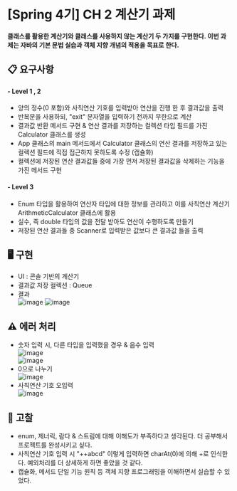 # [Spring 4기] CH 2 계산기 과제
#### 클래스를 활용한 계산기와 클래스를 사용하지 않는 계산기 두 가지를 구현한다. 이번 과제는 자바의 기본 문법 실습과 객체 지향 개념의 적용을 목표로 한다.

## 📋 요구사항
#### - Level 1 , 2
- 양의 정수(0 포함)와 사칙연산 기호를 입력받아 연산을 진행 한 후 결과값을 출력
- 반복문을 사용하되, "exit" 문자열을 입력하기 전까지 무한으로 계산
- 결과값 반환 메서드 구현 & 연산 결과를 저장하는 컬렉션 타입 필드를 가진 Calculator 클래스를 생성
- App 클래스의 main 메서드에서 Calculator 클래스의 연산 결과를 저장하고 있는 컬렉션 필드에 직접 접근하지 못하도록 수정 (캡슐화)
- 컬렉션에 저장된 연산 결과값들 중에 가장 먼저 저장된 결과값을 삭제하는 기능을 가진 메서드 구현
#### - Level 3

- Enum 타입을 활용하여 연산자 타입에 대한 정보를 관리하고 이를 사칙연산 계산기 ArithmeticCalculator 클래스에 활용
- 실수, 즉 double 타입의 값을 전달 받아도 연산이 수행하도록 만들기
- 저장된 연산 결과들 중 Scanner로 입력받은 값보다 큰 결과값 들을 출력

## 🖥 구현
- UI : 콘솔 기반의 계산기
- 결과값 저장 컬렉션 : Queue
- 결과 <br>
  ![image](https://github.com/user-attachments/assets/5293b057-651d-489b-9d54-e8c48c67d30c)
![image](https://github.com/user-attachments/assets/4af5e9d2-f112-4e2b-b745-b22a3e79362a)

## ⚠️ 에러 처리
- 숫자 입력 시, 다른 타입을 입력했을 경우 & 음수 입력 <br>
  ![image](https://github.com/user-attachments/assets/d432c2d2-c60a-401f-a2f3-2c28f3d3b48f) <br>
  ![image](https://github.com/user-attachments/assets/6e21bb75-f6ed-439e-ac59-9d18095897ff) <br>
- 0으로 나누기<br>
  ![image](https://github.com/user-attachments/assets/6961364c-b493-447b-b2a4-9f56930e659e)
- 사칙연산 기호 오입력<br>
  ![image](https://github.com/user-attachments/assets/bf34c2ba-a4e9-46a2-accb-60736505a35a)

## 💬 고찰
- enum, 제너릭, 람다 & 스트림에 대해 이해도가 부족하다고 생각된다. 더 공부해서 프로젝트를 완성시키고 싶다.
- 사칙연산 기호 입력 시 "++abcd" 이렇게 입력하면 charAt(0)에 의해 +로 인식한다. 예외처리를 더 상세하게 하면 좋았을 것 같다.
- 캡슐화, 메서드 단일 기능 원칙 등 객체 지향 프로그래밍을 이해하면서 실습할 수 있었다.
